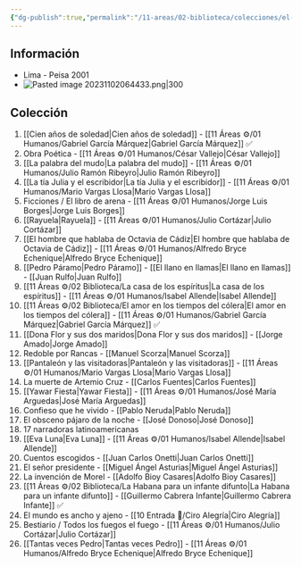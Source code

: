 ```yaml
---
{"dg-publish":true,"permalink":"/11-areas/02-biblioteca/colecciones/el-comercio-gran-biblioteca-literatura-latinoamericana/","noteIcon":""}
---
```


## Información
- Lima - Peisa 2001
- ![Pasted image 20231102064433.png|300](/img/user/10%20Entrada%20%F0%9F%9B%92/%F0%9F%92%BE%20Adjuntos/Pasted%20image%2020231102064433.png)
## Colección
1. [[Cien años de soledad\|Cien años de soledad]] - [[11 Áreas ⚙/01 Humanos/Gabriel García Márquez\|Gabriel García Márquez]] ✅
2. Obra Poética - [[11 Áreas ⚙/01 Humanos/César Vallejo\|César Vallejo]]
3. [[La palabra del mudo\|La palabra del mudo]] - [[11 Áreas ⚙/01 Humanos/Julio Ramón Ribeyro\|Julio Ramón Ribeyro]]
4. [[La tía Julia y el escribidor\|La tía Julia y el escribidor]] - [[11 Áreas ⚙/01 Humanos/Mario Vargas Llosa\|Mario Vargas Llosa]] 
5. Ficciones / El libro de arena - [[11 Áreas ⚙/01 Humanos/Jorge Luis Borges\|Jorge Luis Borges]] 
6. [[Rayuela\|Rayuela]] -  [[11 Áreas ⚙/01 Humanos/Julio Cortázar\|Julio Cortázar]]
7. [[El hombre que hablaba de Octavia de Cádiz\|El hombre que hablaba de Octavia de Cádiz]] - [[11 Áreas ⚙/01 Humanos/Alfredo Bryce Echenique\|Alfredo Bryce Echenique]]
8. [[Pedro Páramo\|Pedro Páramo]] - [[El llano en llamas\|El llano en llamas]] - [[Juan Rulfo\|Juan Rulfo]]
9. [[11 Áreas ⚙/02 Biblioteca/La casa de los espíritus\|La casa de los espíritus]] - [[11 Áreas ⚙/01 Humanos/Isabel Allende\|Isabel Allende]] 
10. [[11 Áreas ⚙/02 Biblioteca/El amor en los tiempos del cólera\|El amor en los tiempos del cólera]] - [[11 Áreas ⚙/01 Humanos/Gabriel García Márquez\|Gabriel García Márquez]] ✅
11. [[Dona Flor y sus dos maridos\|Dona Flor y sus dos maridos]] - [[Jorge Amado\|Jorge Amado]] 
12. Redoble por Rancas - [[Manuel Scorza\|Manuel Scorza]]
13. [[Pantaleón y las visitadoras\|Pantaleón y las visitadoras]] -  [[11 Áreas ⚙/01 Humanos/Mario Vargas Llosa\|Mario Vargas Llosa]]  
14. La muerte de Artemio Cruz - [[Carlos Fuentes\|Carlos Fuentes]] 
15. [[Yawar Fiesta\|Yawar Fiesta]] - [[11 Áreas ⚙/01 Humanos/José María Arguedas\|José María Arguedas]]
16. Confieso que he vivido - [[Pablo Neruda\|Pablo Neruda]] 
17. El obsceno pájaro de la noche - [[José Donoso\|José Donoso]] 
18. 17 narradoras latinoamericanas 
19. [[Eva Luna\|Eva Luna]] -  [[11 Áreas ⚙/01 Humanos/Isabel Allende\|Isabel Allende]]
20. Cuentos escogidos - [[Juan Carlos Onetti\|Juan Carlos Onetti]]  
21. El señor presidente - [[Miguel Ángel Asturias\|Miguel Ángel Asturias]] 
22. La invención de Morel - [[Adolfo Bioy Casares\|Adolfo Bioy Casares]] 
23. [[11 Áreas ⚙/02 Biblioteca/La Habana para un infante difunto\|La Habana para un infante difunto]] - [[Guillermo Cabrera Infante\|Guillermo Cabrera Infante]] ✅
24. El mundo es ancho y ajeno - [[10 Entrada 🛒/Ciro Alegría\|Ciro Alegría]]
25. Bestiario / Todos los fuegos el fuego - [[11 Áreas ⚙/01 Humanos/Julio Cortázar\|Julio Cortázar]]
26. [[Tantas veces Pedro\|Tantas veces Pedro]] - [[11 Áreas ⚙/01 Humanos/Alfredo Bryce Echenique\|Alfredo Bryce Echenique]]